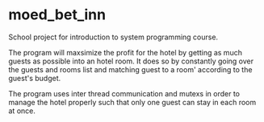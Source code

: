 # moed_bet_inn
School project for introduction to system programming course.

The program will maxsimize the profit for the hotel by getting as much guests as possible into an hotel room.
It does so by constantly going over the guests and rooms list and matching guest to a room' according to the guest's budget.

The program uses inter thread communication and mutexs in order to manage the hotel properly such that only one guest can 
stay in each room at once.
